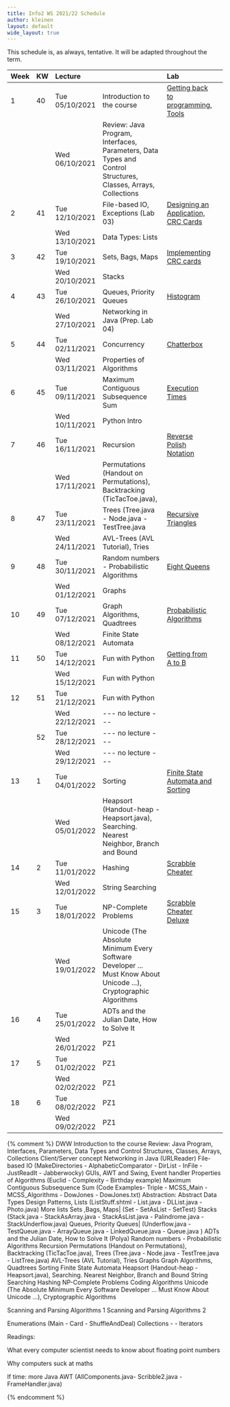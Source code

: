 ```yaml
---
title: Info2 WS 2021/22 Schedule
author: kleinen
layout: default
wide_layout: true
---
```


This schedule is, as always, tentative. It will be adapted throughout the term.


| Week | KW | Lecture        |                                                                                                                   | Lab                                                    |  |
|:-----|:---|:---------------|:------------------------------------------------------------------------------------------------------------------|:-------------------------------------------------------|:-|
| 1    | 40 | Tue 05/10/2021 | Introduction to the course                                                                                        | [Getting back to programming, Tools](../labs/lab-00)   |  |
|      |    | Wed 06/10/2021 | Review: Java Program, Interfaces, Parameters, Data Types and Control Structures, Classes, Arrays, Collections     |                                                        |  |
| 2    | 41 | Tue 12/10/2021 | File-based IO, Exceptions (Lab 03)                                                                                | [Designing an Application, CRC Cards ](../labs/lab-01) |  |
|      |    | Wed 13/10/2021 | Data Types: Lists                                                                                                 |                                                        |  |
| 3    | 42 | Tue 19/10/2021 | Sets, Bags, Maps                                                                                                  | [Implementing CRC cards ](../labs/lab-02)              |  |
|      |    | Wed 20/10/2021 | Stacks                                                                                                            |                                                        |  |
| 4    | 43 | Tue 26/10/2021 | Queues, Priority Queues                                                                                           | [Histogram](../labs/lab-03)                            |  |
|      |    | Wed 27/10/2021 | Networking in Java (Prep. Lab 04)                                                                                 |                                                        |  |
| 5    | 44 | Tue 02/11/2021 | Concurrency                                                                                                       | [Chatterbox](../labs/lab-04)                           |  |
|      |    | Wed 03/11/2021 | Properties of Algorithms                                                                                          |                                                        |  |
| 6    | 45 | Tue 09/11/2021 | Maximum Contiguous Subsequence Sum                                                                                | [Execution Times](../labs/lab-05)                      |  |
|      |    | Wed 10/11/2021 | Python Intro                                                                                                      |                                                        |  |
| 7    | 46 | Tue 16/11/2021 | Recursion                                                                                                         | [Reverse Polish Notation](../labs/lab-06)              |  |
|      |    | Wed 17/11/2021 | Permutations (Handout on Permutations), Backtracking (TicTacToe.java),                                            |                                                        |  |
| 8    | 47 | Tue 23/11/2021 | Trees (Tree.java - Node.java - TestTree.java                                                                      | [Recursive Triangles](../labs/lab-07)                  |  |
|      |    | Wed 24/11/2021 | AVL-Trees (AVL Tutorial), Tries                                                                                   |                                                        |  |
| 9    | 48 | Tue 30/11/2021 | Random numbers -    Probabilistic Algorithms                                                                      | [Eight Queens](../labs/lab-08)                         |  |
|      |    | Wed 01/12/2021 | Graphs                                                                                                            |                                                        |  |
| 10   | 49 | Tue 07/12/2021 | Graph Algorithms, Quadtrees                                                                                       | [Probabilistic Algorithms](../labs/lab-09)             |  |
|      |    | Wed 08/12/2021 | Finite State Automata                                                                                             |                                                        |  |
| 11   | 50 | Tue 14/12/2021 | Fun with Python                                                                                                   | [Getting from A to B](../labs/lab-10)                  |  |
|      |    | Wed 15/12/2021 | Fun with Python                                                                                                   |                                                        |  |
| 12   | 51 | Tue 21/12/2021 | Fun with Python                                                                                                   |                                                        |  |
|      |    | Wed 22/12/2021 | --- no lecture ---                                                                                                |                                                        |  |
|      | 52 | Tue 28/12/2021 | --- no lecture ---                                                                                                |                                                        |  |
|      |    | Wed 29/12/2021 | --- no lecture ---                                                                                                |                                                        |  |
| 13   | 1  | Tue 04/01/2022 | Sorting                                                                                                           | [Finite State Automata and Sorting](../labs/lab-11)    |  |
|      |    | Wed 05/01/2022 | Heapsort (Handout-heap - Heapsort.java), Searching. Nearest Neighbor, Branch and Bound                            |                                                        |  |
| 14   | 2  | Tue 11/01/2022 | Hashing                                                                                                           | [Scrabble Cheater](../labs/lab-12)                     |  |
|      |    | Wed 12/01/2022 | String Searching                                                                                                  |                                                        |  |
| 15   | 3  | Tue 18/01/2022 | NP-Complete Problems                                                                                              | [Scrabble Cheater Deluxe](../labs/lab-13)              |  |
|      |    | Wed 19/01/2022 | Unicode (The Absolute Minimum Every Software Developer ... Must Know About Unicode ...), Cryptographic Algorithms |                                                        |  |
| 16   | 4  | Tue 25/01/2022 | ADTs and the Julian Date, How to Solve It                                                                         |                                                        |  |
|      |    | Wed 26/01/2022 | PZ1                                                                                                               |                                                        |  |
| 17   | 5  | Tue 01/02/2022 | PZ1                                                                                                               |                                                        |  |
|      |    | Wed 02/02/2022 | PZ1                                                                                                               |                                                        |  |
| 18   | 6  | Tue 08/02/2022 | PZ1                                                                                                               |                                                        |  |
|      |    | Wed 09/02/2022 | PZ1                                                                                                               |                                                        |  |



{% comment %}
DWW
Introduction to the course
Review: Java Program, Interfaces, Parameters, Data Types and Control Structures, Classes, Arrays, Collections
Client/Server concept
Networking in Java (URLReader)
File-based IO (MakeDirectories - AlphabeticComparator - DirList - InFile - JustReadIt - Jabberwocky)
GUIs, AWT and Swing, Event handler
Properties of Algorithms (Euclid - Complexity - Birthday example)
Maximum Contiguous Subsequence Sum (Code Examples- Triple - MCSS_Main - MCSS_Algorithms - DowJones - DowJones.txt)
Abstraction: Abstract Data Types
Design Patterns, Lists (ListStuff.shtml - List.java - DLList.java - Photo.java)
More lists
Sets ,Bags, Maps| (Set - SetAsList - SetTest)
Stacks (Stack.java - StackAsArray.java - StackAsList.java - Palindrome.java - StackUnderflow.java)
Queues, Priority Queues| (Underflow.java - TestQueue.java - ArrayQueue.java - LinkedQueue.java - Queue.java )
ADTs and the Julian Date, How to Solve It (Polya)
Random numbers -
Probabilistic Algorithms
Recursion
Permutations (Handout on Permutations), Backtracking (TicTacToe.java), Trees (Tree.java - Node.java - TestTree.java - ListTree.java)
AVL-Trees (AVL Tutorial), Tries
Graphs
Graph Algorithms, Quadtrees
Sorting
Finite State Automata
Heapsort (Handout-heap - Heapsort.java), Searching. Nearest Neighbor, Branch and Bound
String Searching
Hashing
NP-Complete Problems
Coding Algorithms
Unicode (The Absolute Minimum Every Software Developer ... Must Know About Unicode ...), Cryptographic Algorithms



Scanning and Parsing Algorithms 1
Scanning and Parsing Algorithms 2

Enumerations (Main - Card - ShuffleAndDeal)
Collections - - Iterators


Readings:

What every computer scientist needs to know about floating point numbers

Why computers suck at maths



If time: more Java AWT
(AllComponents.java- Scribble2.java - FrameHandler.java)

{% endcomment %}
